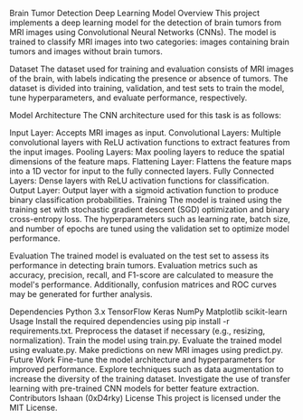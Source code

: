 Brain Tumor Detection Deep Learning Model
Overview
This project implements a deep learning model for the detection of brain tumors from MRI images using Convolutional Neural Networks (CNNs). The model is trained to classify MRI images into two categories: images containing brain tumors and images without brain tumors.

Dataset
The dataset used for training and evaluation consists of MRI images of the brain, with labels indicating the presence or absence of tumors. The dataset is divided into training, validation, and test sets to train the model, tune hyperparameters, and evaluate performance, respectively.

Model Architecture
The CNN architecture used for this task is as follows:

Input Layer: Accepts MRI images as input.
Convolutional Layers: Multiple convolutional layers with ReLU activation functions to extract features from the input images.
Pooling Layers: Max pooling layers to reduce the spatial dimensions of the feature maps.
Flattening Layer: Flattens the feature maps into a 1D vector for input to the fully connected layers.
Fully Connected Layers: Dense layers with ReLU activation functions for classification.
Output Layer: Output layer with a sigmoid activation function to produce binary classification probabilities.
Training
The model is trained using the training set with stochastic gradient descent (SGD) optimization and binary cross-entropy loss. The hyperparameters such as learning rate, batch size, and number of epochs are tuned using the validation set to optimize model performance.

Evaluation
The trained model is evaluated on the test set to assess its performance in detecting brain tumors. Evaluation metrics such as accuracy, precision, recall, and F1-score are calculated to measure the model's performance. Additionally, confusion matrices and ROC curves may be generated for further analysis.

Dependencies
Python 3.x
TensorFlow
Keras
NumPy
Matplotlib
scikit-learn
Usage
Install the required dependencies using pip install -r requirements.txt.
Preprocess the dataset if necessary (e.g., resizing, normalization).
Train the model using train.py.
Evaluate the trained model using evaluate.py.
Make predictions on new MRI images using predict.py.
Future Work
Fine-tune the model architecture and hyperparameters for improved performance.
Explore techniques such as data augmentation to increase the diversity of the training dataset.
Investigate the use of transfer learning with pre-trained CNN models for better feature extraction.
Contributors
Ishaan (0xD4rky)
License
This project is licensed under the MIT License.

